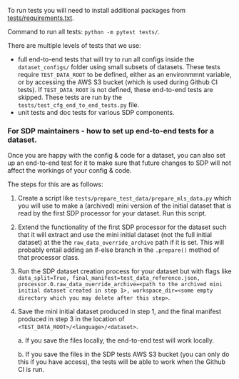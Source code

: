 To run tests you will need to install additional packages from
[tests/requirements.txt](requirements.txt).

Command to run all tests: `python -m pytest tests/`.

There are multiple levels of tests that we use:

- full end-to-end tests that will try to run all configs inside the `dataset_configs/` folder using small subsets of datasets. These tests require `TEST_DATA_ROOT` to be defined, either as an environmmnt variable, or by accessing the AWS S3 bucket (which is used during Github CI tests). If `TEST_DATA_ROOT` is not defined, these end-to-end tests are skipped. These tests are run by the `tests/test_cfg_end_to_end_tests.py` file.
- unit tests and doc tests for various SDP components.

### For SDP maintainers - how to set up end-to-end tests for a dataset.
Once you are happy with the config & code for a dataset, you can also set up an end-to-end test for it to make sure that future changes to SDP will not affect the workings of your config & code.

The steps for this are as follows:

1. Create a script like `tests/prepare_test_data/prepare_mls_data.py` which you will use to make a (archived) mini version of the initial dataset that is read by the first SDP processor for your dataset. Run this script.
2. Extend the functionality of the first SDP processor for the dataset such that it will extract and use the mini initial dataset (not the full initial dataset) at the the `raw_data_override_archive` path if it is set. This will probably entail adding an if-else branch in the `.prepare()` method of that processor class. 
3. Run the SDP dataset creation process for your dataset but with flags like `data_split=True, final_manifest=test_data_reference.json, processor.0.raw_data_override_archive=<path to the archived mini initial dataset created in step 1>, workspace_dir=<some empty directory which you may delete after this step>`.
4. Save the mini initial dataset produced in step 1, and the final manifest produced in step 3 in the location of `<TEST_DATA_ROOT>/<language>/<dataset>`.
    
    a. If you save the files locally, the end-to-end test will work locally.

    b. If you save the files in the SDP tests AWS S3 bucket (you can only do this if you have access), the tests will be able to work when the Github CI is run.


